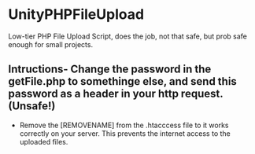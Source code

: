 # UnityPHPFileUpload
Low-tier PHP File Upload Script, does the job, not that safe, but prob safe enough for small projects.

## Intructions- Change the password in the getFile.php to somethinge else, and send this password as a header in your http request. (Unsafe!)
- Remove the [REMOVENAME] from the .htacccess file to it works correctly on your server. This prevents the internet access to the uploaded files.
